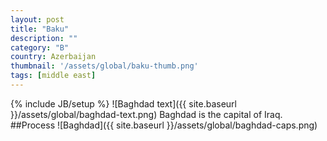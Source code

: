 ```yaml
---
layout: post
title: "Baku"
description: ""
category: "B"
country: Azerbaijan
thumbnail: '/assets/global/baku-thumb.png'
tags: [middle east]
---
```

{% include JB/setup %}
![Baghdad text]({{ site.baseurl }}/assets/global/baghdad-text.png)
Baghdad is the capital of Iraq.
##Process
![Baghdad]({{ site.baseurl }}/assets/global/baghdad-caps.png)
